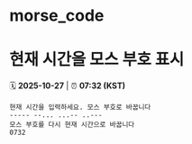 # morse_code
# 현재 시간을 모스 부호 표시
<!-- MORSE_TIME_START -->
🗓️ **2025-10-27** | ⏰ **07:32 (KST)**

```
현재 시간을 입력하세요. 모스 부호로 바꿉니다
----- --... ...-- ..---
모스 부호를 다시 현재 시간으로 바꿉니다
0732
```
<!-- MORSE_TIME_END -->
